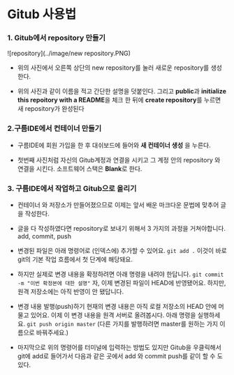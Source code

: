 # Gitub 사용법

### 1. Gitub에서 repository 만들기



![repository](../image/new repository.PNG) 


* 위의 사진에서 오른쪽 상단의 new repository를 눌러 새로운 repository를 생성한다.


* 위의 사진과 같이 이름을 적고 간단한 설명을 덧붙인다. 그리고 **public**과 **initialize this repoitory with a README**을 체크 한 뒤에 **create repository**를 누르면 새 repository가 완성된다

### 2.구름IDE에서 컨테이너 만들기

* 구름IDE에 회원 가입을 한 후 대쉬보드에 들어와 **새 컨테이너 생성** 을 누른다.

* 첫번째 사진처럼 자신의 Gitub계정과 연결을 시키고 그 계정 안의 repository 와 연결을 시킨다. 소프트웨어 스택은 **Blank**로 한다.


### 3. 구름IDE에서 작업하고 Gitub으로 올리기

* 컨테이너 와 저장소가 만들어졌으므로 이제는 앞서 배운 마크다운 문법에 맞추어 글을 작성한다.

* 글을 다 작성하였다면 repository로 보내기 위해서 3 가지의 과정을 거쳐야합니다. add, commit, push

* 변경된 파일은 아래 명령어로 (인덱스에) 추가할 수 있어요.
```git add .```
이것이 바로 git의 기본 작업 흐름에서 첫 단계에 해당돼요.

* 하지만 실제로 변경 내용을 확정하려면 아래 명령을 내려야 한답니다.
```git commit -m "이번 확정본에 대한 설명"```
자, 이제 변경된 파일이 HEAD에 반영됐어요.
하지만, 원격 저장소에는 아직 반영이 안 됐답니다.

* 변경 내용 발행(push)하기
현재의 변경 내용은 아직 로컬 저장소의 HEAD 안에 머물고 있어요.
이제 이 변경 내용을 원격 서버로 올려봅시다. 아래 명령을 실행하세요.
```git push origin master```
(다른 가지를 발행하려면 master를 원하는 가지 이름으로 바꿔주세요.) 

* 마지막으로 위의 명령어를 터미널에 입력하는 방법도 있지만 Gitub을 우클릭해서 git에 add로 들어가서 다음과 같은 곳에서 add 와 commit push를 같이 할 수 도 있다.









